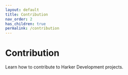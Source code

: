 ```yaml
---
layout: default
title: Contribution
nav_order: 2
has_children: true
permalink: /contribution
---
```


# Contribution

Learn how to contribute to Harker Development projects.
